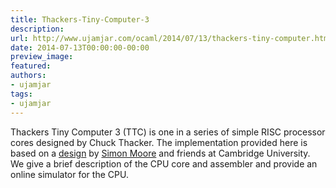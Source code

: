 ```yaml
---
title: Thackers-Tiny-Computer-3
description:
url: http://www.ujamjar.com/ocaml/2014/07/13/thackers-tiny-computer.html
date: 2014-07-13T00:00:00-00:00
preview_image:
featured:
authors:
- ujamjar
tags:
- ujamjar
---
```


<p>Thackers Tiny Computer 3 (TTC) is one in a series of simple RISC processor cores designed
by Chuck Thacker.  The implementation provided here is based on a
<a href="http://www.cl.cam.ac.uk/teaching/1314/ECAD+Arch/labs/background/ttc.html">design</a> 
by <a href="http://www.cl.cam.ac.uk/~swm11/">Simon Moore</a> and friends
at Cambridge University.  We give a brief description of the CPU core and assembler
and provide an online simulator for the CPU.</p>


